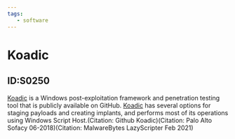 ```yaml
---
tags:
   - software
---
```

# Koadic
## ID:S0250
[Koadic](/mitre/software/S0250) is a Windows post-exploitation framework and penetration testing tool that is publicly available on GitHub. [Koadic](/mitre/software/S0250) has several options for staging payloads and creating implants, and performs most of its operations using Windows Script Host.(Citation: Github Koadic)(Citation: Palo Alto Sofacy 06-2018)(Citation: MalwareBytes LazyScripter Feb 2021)
